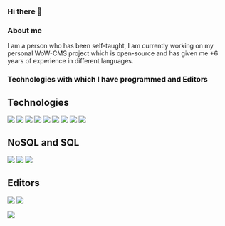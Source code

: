 ### Hi there 👋

### About me

I am a person who has been self-taught, I am currently working on my personal WoW-CMS project which is open-source and has given me +6 years of experience in different languages.


### Technologies with which I have programmed and Editors

## Technologies
<img src="https://img.shields.io/badge/-Bootstrap-563D7C?style=flat-square&logo=bootstrap&logoColor=white"> <img src="https://img.shields.io/badge/-Uikit-563D7C?style=flat-square&logo=uikit&logoColor=white"> <img src="https://img.shields.io/badge/-Symfony-563D7C?style=flat-square&logo=Symfony&logoColor=00c8ff"> <img src="https://img.shields.io/badge/-Laravel-563D7C?style=flat-square&logo=Laravel&logoColor=00c8ff">  <img src="https://img.shields.io/badge/-Next.js-563D7C?style=flat-square&logo=Next.js&logoColor=white"> <img src="https://img.shields.io/badge/-JavaScript-eed718?style=flat-square&logo=javascript&logoColor=ffffff">  <img src="https://img.shields.io/badge/-WordPress-563D7C?style=flat-square&logo=WordPress&logoColor=00c8ff"> <img src="https://img.shields.io/badge/-PHP-000000?style=flat-square&logo=PHP&logoColor=00c8ff">  <img src="https://img.shields.io/badge/-C Sharp-blue?style=flat-square&logo=C Sharp&logoColor=00c8ff">           

## NoSQL and SQL
<img src="https://img.shields.io/badge/-MySQL-F29111?style=flat-square&logo=mysql&logoColor=FFFFFF"> <img src="https://img.shields.io/badge/-MongoDB-F29111?style=flat-square&logo=MongoDB&logoColor=FFFFFF">  <img src="https://img.shields.io/badge/-SQLite-F29111?style=flat-square&logo=SQLite&logoColor=FFFFFF">  

## Editors

<img src="http://img.shields.io/badge/-VS%20Code-007ACC?style=flat-square&logo=visual%20studio%20code&logoColor=white">  <img src="https://img.shields.io/badge/Visual%20Studio-5C2D91.svg?style=flat-square&logo=visual-studio&logoColor=white">


<img align="left" src="https://github-readme-stats.vercel.app/api?username=sayghteight&show_icons=true&theme=jolly&locale=es" />

<!--
**sayghteight/sayghteight** is a ✨ _special_ ✨ repository because its `README.md` (this file) appears on your GitHub profile.

Here are some ideas to get you started:

- 🔭 I’m currently working on ...
- 🌱 I’m currently learning ...
- 👯 I’m looking to collaborate on ...
- 🤔 I’m looking for help with ...
- 💬 Ask me about ...
- 📫 How to reach me: ...
- 😄 Pronouns: ...
- ⚡ Fun fact: ...
-->
